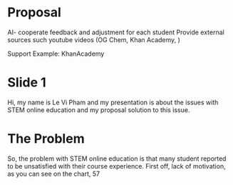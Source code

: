 

# Proposal
AI- cooperate feedback and adjustment for each student
Provide external sources such youtube videos (OG Chem, Khan Academy, )

Support Example: KhanAcademy


# Slide 1
Hi, my name is Le Vi Pham and my presentation is about the issues with STEM online education and my proposal solution to this issue.

# The Problem
So, the problem with STEM online education is that many student reported to be unsatisfied with their course experience. First off, lack of motivation, as you can see on the chart, 57